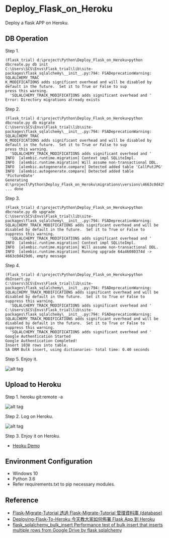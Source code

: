 # Deploy_Flask_on_Heroku
Deploy a flask APP on Heroku.

## DB Operation
Step 1.
``` 
(Flask_trial) d:\project\Python\Deploy_Flask_on_Heroku>python dbcreate.py db init
C:\Users\SCS\Envs\Flask_trial\lib\site-packages\flask_sqlalchemy\__init__.py:794: FSADeprecationWarning: SQLALCHEMY_TRAC
K_MODIFICATIONS adds significant overhead and will be disabled by default in the future.  Set it to True or False to sup
press this warning.
  'SQLALCHEMY_TRACK_MODIFICATIONS adds significant overhead and '
Error: Directory migrations already exists
``` 

Step 2.
``` 
(Flask_trial) d:\project\Python\Deploy_Flask_on_Heroku>python dbcreate.py db migrate
C:\Users\SCS\Envs\Flask_trial\lib\site-packages\flask_sqlalchemy\__init__.py:794: FSADeprecationWarning: SQLALCHEMY_TRAC
K_MODIFICATIONS adds significant overhead and will be disabled by default in the future.  Set it to True or False to sup
press this warning.
  'SQLALCHEMY_TRACK_MODIFICATIONS adds significant overhead and '
INFO  [alembic.runtime.migration] Context impl SQLiteImpl.
INFO  [alembic.runtime.migration] Will assume non-transactional DDL.
INFO  [alembic.autogenerate.compare] Detected added table 'CallPutJPG'
INFO  [alembic.autogenerate.compare] Detected added table 'PictureDate'
Generating d:\project\Python\Deploy_Flask_on_Heroku\migrations\versions\4663c0d429d6_.py ... done
``` 

Step 3.
``` 
(Flask_trial) d:\project\Python\Deploy_Flask_on_Heroku>python dbcreate.py db upgrade
C:\Users\SCS\Envs\Flask_trial\lib\site-packages\flask_sqlalchemy\__init__.py:794: FSADeprecationWarning: SQLALCHEMY_TRACK_MODIFICATIONS adds significant overhead and will be disabled by default in the future.  Set it to True or False to suppress this warning.
  'SQLALCHEMY_TRACK_MODIFICATIONS adds significant overhead and '
INFO  [alembic.runtime.migration] Context impl SQLiteImpl.
INFO  [alembic.runtime.migration] Will assume non-transactional DDL.
INFO  [alembic.runtime.migration] Running upgrade 64a46080374d -> 4663c0d429d6, empty message
``` 

Step 4.
``` 
(Flask_trial) d:\project\Python\Deploy_Flask_on_Heroku>python dbInsert.py
C:\Users\SCS\Envs\Flask_trial\lib\site-packages\flask_sqlalchemy\__init__.py:794: FSADeprecationWarning: SQLALCHEMY_TRACK_MODIFICATIONS adds significant overhead and will be disabled by default in the future.  Set it to True or False to suppress this warning.
  'SQLALCHEMY_TRACK_MODIFICATIONS adds significant overhead and '
C:\Users\SCS\Envs\Flask_trial\lib\site-packages\flask_sqlalchemy\__init__.py:794: FSADeprecationWarning: SQLALCHEMY_TRACK_MODIFICATIONS adds significant overhead and will be disabled by default in the future.  Set it to True or False to suppress this warning.
  'SQLALCHEMY_TRACK_MODIFICATIONS adds significant overhead and '
Google Authentication Started
Google Authentication Completed!
Insert 1038 rows into table.
SA ORM Bulk insert, using dictionaries- total time: 0.40 seconds
``` 

Step 5. Enjoy it.

![alt tag](https://imgur.com/yoSxIRg.jpg)

## Upload to Heroku
Step 1. heroku git:remote -a

![alt tag](https://imgur.com/AdDZgLY.jpg)

Step 2. Log on Heroku.

![alt tag](https://imgur.com/L1cnYWk.jpg)

Step 3. Enjoy it on Heroku.

* [Heoku Demo](https://marvelcomics-excelsior.herokuapp.com/)

## Environment Configuration
* Windows 10
* Python 3.6
* Refer requirements.txt to pip necessary modules.

## Reference 
* [Flask-Migrate-Tutorial 透過 Flask-Migrate-Tutorial 管理資料庫 (database)](https://github.com/twtrubiks/Flask-Migrate-Tutorial)
* [Deploying-Flask-To-Heroku 今天教大家如何佈署 Flask App 到 Heroku](https://github.com/twtrubiks/Deploying-Flask-To-Heroku)
* [flask_sqlalchemy_bulk_insert Performance test of bulk insert that inserts multiple rows from Google Drive by flask sqlalchemy](https://github.com/philip-shen/flask_sqlalchemy_bulk_insert)